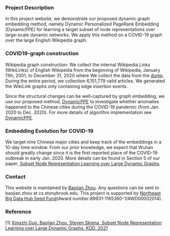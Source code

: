 ### Project Description

In this project website, we demonstrate our proposed dynamic graph embedding method, namely Dynamic Personalized PageRank Embedding (DynamicPPE) for learning a target subset of node representations over large-scale dynamic networks. We apply this method on a COVID-19 graph over the large English Wikipedia graph.

### COVID19-graph construction

Wikipedia graph construction: We collect the internal Wikipedia Links (WikiLinks) of English Wikipedia from the beginning of Wikipedia, January 11th, 2001, to December 31, 2020 where We collect the data from the [dump](https://dumps.wikimedia.org/enwiki/20210101/). During the entire period, we collection 6,151,779 valid articles. We generated the WikiLink graphs only containing edge insertion events.

Since the structural changes can be well-captured by graph embedding, we use our proposed method, [DynamicPPE](https://arxiv.org/abs/2106.01570) to investigate whether anomalies happened to the Chinese cities during the COVID-19 pandemic (from Jan. 2020 to Dec. 2020). For more details of algorithm implementation see [DynamicPPE](https://github.com/zjlxgxz/DynamicPPE).

### Embedding Evolution for COVID-19

We target nine Chinese major cities and keep track of the embeddings in a 10-day time window.  From our prior knowledge, we expect that Wuhan should greatly change since it is the first reported place of the COVID-19 outbreak in early Jan. 2020. More details can be found in Section 5 of our paper, [Subset Node Representation Learning over Large Dynamic Graphs](https://arxiv.org/abs/2106.01570).

### Contact

This website is maintained by [Baojian Zhou](https://baojian.github.io/). Any questions can be sent to baojian.zhou at cs.stonybrook.edu. This project is supported by [Northeast Big Data Hub Seed Fund](https://nebigdatahub.org/seedfund/)(Award number:89931-1165360-1/AWD00002014).

### Reference
[1] [Xingzhi Guo, Baojian Zhou, Steven Skiena, Subset Node Representation
Learning over Large Dynamic Graphs, KDD, 2021](https://arxiv.org/abs/2106.01570)
